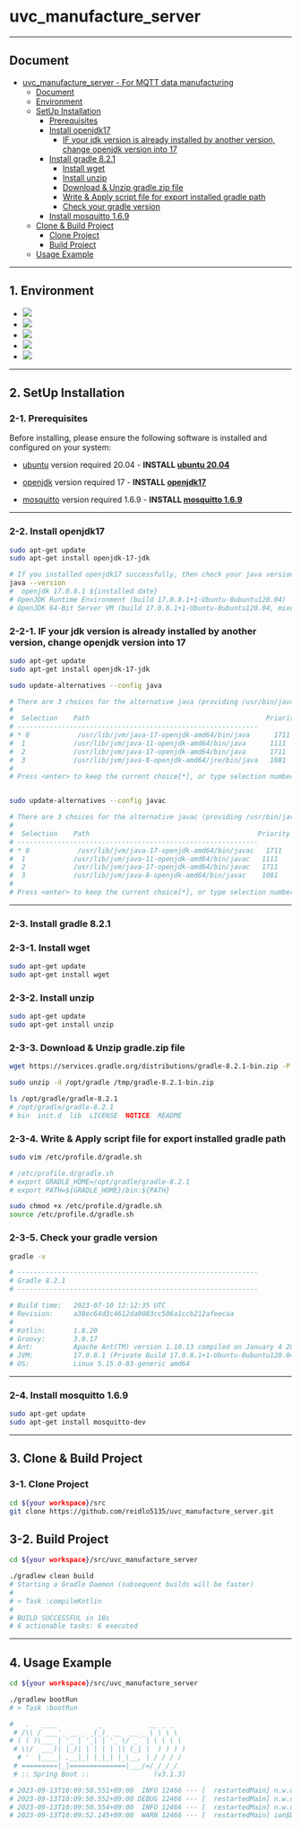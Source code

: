 # uvc_manufacture_server
<hr>

## Document
- [uvc_manufacture_server - For MQTT data manufacturing](#rclpy_mqtt_bridge)
    - [Document](#document)
    - [Environment](#1-environment)
    - [SetUp Installation](#2-setup-installation)
        - [Prerequisites](#2-1-prerequisites)
        - [Install openjdk17](#2-2-install-openjdk17)
          - [IF your jdk version is already installed by another version, change openjdk version into 17](#2-2-1-if-your-jdk-version-is-already-installed-by-another-version-change-openjdk-version-into-17)
        - [Install gradle 8.2.1](#2-3-install-gradle-821)
          - [Install wget](#2-3-1-install-wget)
          - [Install unzip](#2-3-2-install-unzip)
          - [Download & Unzip gradle.zip file](#2-3-3-download--unzip-gradlezip-file)
          - [Write & Apply script file for export installed gradle path](#2-3-4-write--apply-script-file-for-export-installed-gradle-path)
          - [Check your gradle version](#2-3-5-check-your-gradle-version)
        - [Install mosquitto 1.6.9](#2-4-install-mosquitto-169)
    - [Clone & Build Project](#3-clone--build-project)
      - [Clone Project](#3-1-clone-project)
      - [Build Project](#3-2-build-project)
    - [Usage Example](#4-usage-example)

<hr>

## 1. Environment
* <img src="https://img.shields.io/badge/openjdk17-437291?style=for-the-badge&logo=openjdk&logoColor=white">
* <img src="https://img.shields.io/badge/kotlin-7F52FF?style=for-the-badge&logo=kotlin&logoColor=white">
* <img src="https://img.shields.io/badge/spring boot 3.1.3-6DB33F?style=for-the-badge&logo=springboot&logoColor=white">
* <img src="https://img.shields.io/badge/mqtt-660066?style=for-the-badge&logo=mqtt&logoColor=white">
* <img src="https://img.shields.io/badge/ubuntu-E95420?style=for-the-badge&logo=ubuntu&logoColor=white">

<hr>

## 2. SetUp Installation

### 2-1. Prerequisites

Before installing, please ensure the following software is installed and configured on your system:

- [ubuntu](https://ubuntu.com/) version required 20.04 - **INSTALL [ubuntu 20.04](https://ubuntu.com/)**

- [openjdk](https://openjdk.org/) version required 17 - **INSTALL [openjdk17](https://openjdk.org/projects/jdk/17/)** 

- [mosquitto](https://mosquitto.org/) version required 1.6.9 - **INSTALL [mosquitto 1.6.9](https://mosquitto.org/)**

<hr>

### 2-2. Install openjdk17
```bash
sudo apt-get update
sudo apt-get install openjdk-17-jdk

# If you installed openjdk17 successfully, then check your java version
java --version
#  openjdk 17.0.8.1 ${installed date}
# OpenJDK Runtime Environment (build 17.0.8.1+1-Ubuntu-0ubuntu120.04)
# OpenJDK 64-Bit Server VM (build 17.0.8.1+1-Ubuntu-0ubuntu120.04, mixed mode, sharing)
```

### 2-2-1. IF your jdk version is already installed by another version, change openjdk version into 17
```bash
sudo apt-get update
sudo apt-get install openjdk-17-jdk

sudo update-alternatives --config java

# There are 3 choices for the alternative java (providing /usr/bin/java).
#
#  Selection    Path                                            Priority   Status
# ------------------------------------------------------------
# * 0            /usr/lib/jvm/java-17-openjdk-amd64/bin/java      1711      auto mode
#  1            /usr/lib/jvm/java-11-openjdk-amd64/bin/java      1111      manual mode
#  2            /usr/lib/jvm/java-17-openjdk-amd64/bin/java      1711      manual mode
#  3            /usr/lib/jvm/java-8-openjdk-amd64/jre/bin/java   1081      manual mode
#
# Press <enter> to keep the current choice[*], or type selection number: 0


sudo update-alternatives --config javac

# There are 3 choices for the alternative javac (providing /usr/bin/javac).
#
#  Selection    Path                                          Priority   Status
# ------------------------------------------------------------
# * 0            /usr/lib/jvm/java-17-openjdk-amd64/bin/javac   1711      auto mode
#  1            /usr/lib/jvm/java-11-openjdk-amd64/bin/javac   1111      manual mode
#  2            /usr/lib/jvm/java-17-openjdk-amd64/bin/javac   1711      manual mode
#  3            /usr/lib/jvm/java-8-openjdk-amd64/bin/javac    1081      manual mode
#
# Press <enter> to keep the current choice[*], or type selection number: 0
```
<hr>

### 2-3. Install gradle 8.2.1

### 2-3-1. Install wget
```bash
sudo apt-get update
sudo apt-get install wget
```

### 2-3-2. Install unzip
```bash
sudo apt-get update
sudo apt-get install unzip
```

### 2-3-3. Download & Unzip gradle.zip file
```bash
wget https://services.gradle.org/distributions/gradle-8.2.1-bin.zip -P /tmp

sudo unzip -d /opt/gradle /tmp/gradle-8.2.1-bin.zip

ls /opt/gradle/gradle-8.2.1
# /opt/gradle/gradle-8.2.1
# bin  init.d  lib  LICENSE  NOTICE  README
```

### 2-3-4. Write & Apply script file for export installed gradle path
```bash
sudo vim /etc/profile.d/gradle.sh

# /etc/profile.d/gradle.sh
# export GRADLE_HOME=/opt/gradle/gradle-8.2.1
# export PATH=${GRADLE_HOME}/bin:${PATH}

sudo chmod +x /etc/profile.d/gradle.sh
source /etc/profile.d/gradle.sh
```

### 2-3-5. Check your gradle version
```bash
gradle -v

# ------------------------------------------------------------
# Gradle 8.2.1
# ------------------------------------------------------------

# Build time:   2023-07-10 12:12:35 UTC
# Revision:     a38ec64d3c4612da9083cc506a1ccb212afeecaa
# 
# Kotlin:       1.8.20
# Groovy:       3.0.17
# Ant:          Apache Ant(TM) version 1.10.13 compiled on January 4 2023
# JVM:          17.0.8.1 (Private Build 17.0.8.1+1-Ubuntu-0ubuntu120.04)
# OS:           Linux 5.15.0-83-generic amd64
```
<hr>

### 2-4. Install mosquitto 1.6.9
```bash
sudo apt-get update
sudo apt-get install mosquitto-dev
```

<hr>

## 3. Clone & Build Project

### 3-1. Clone Project
```bash
cd ${your workspace}/src
git clone https://github.com/reidlo5135/uvc_manufacture_server.git
```

## 3-2. Build Project
```bash
cd ${your workspace}/src/uvc_manufacture_server

./gradlew clean build
# Starting a Gradle Daemon (subsequent builds will be faster)
# 
# > Task :compileKotlin
# 
# BUILD SUCCESSFUL in 18s
# 6 actionable tasks: 6 executed
```

<hr>

## 4. Usage Example
```bash
cd ${your workspace}/src/uvc_manufacture_server

./gradlew bootRun
# > Task :bootRun

#   .   ____          _            __ _ _
 # /\\ / ___'_ __ _ _(_)_ __  __ _ \ \ \ \
# ( ( )\___ | '_ | '_| | '_ \/ _` | \ \ \ \
 # \\/  ___)| |_)| | | | | || (_| |  ) ) ) )
  # '  |____| .__|_| |_|_| |_\__, | / / / /
 # =========|_|==============|___/=/_/_/_/
 # :: Spring Boot ::                (v3.1.3)

# 2023-09-13T10:09:50.551+09:00  INFO 12466 --- [  restartedMain] n.w.u.UvcManufactureServerApplicationKt  : Starting UvcManufactureServerApplicationKt using Java 17.0.8.1 with PID 12466 (/home/wavem/server_ws/src/uvc_manufacture_server/build/classes/kotlin/main started by wavem in /home/wavem/server_ws/src/uvc_manufacture_server)
# 2023-09-13T10:09:50.552+09:00 DEBUG 12466 --- [  restartedMain] n.w.u.UvcManufactureServerApplicationKt  : Running with Spring Boot v3.1.3, Spring v6.0.11
# 2023-09-13T10:09:50.554+09:00  INFO 12466 --- [  restartedMain] n.w.u.UvcManufactureServerApplicationKt  : The following 3 profiles are active: "private", "local", "mqtt"
# 2023-09-13T10:09:52.145+09:00  WARN 12466 --- [  restartedMain] ion$DefaultTemplateResolverConfiguration : Cannot find template location: classpath:/templates/ (please add some templates, check your Thymeleaf configuration, or set spring.thymeleaf.check-template-location=false)
```